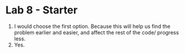 # Lab 8 - Starter
1. I would choose the first option. Because this will help us find the problem earlier and easier, and affect the rest of the code/ progress less.
2. Yes.
